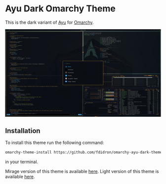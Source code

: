 # Ayu Dark Omarchy Theme

This is the dark variant of [Ayu](https://github.com/dempfi/ayu) for [Omarchy](https://github.com/dempfi/omarchy).
<div align="center">
    <img src="theme.png" alt="Screenshot of Ayu Dark Omarchy Theme">
</div>

## Installation

To install this theme run the following command:

```bash
omarchy-theme-install https://github.com/fdidron/omarchy-ayu-dark-theme
```

in your terminal.

Mirage version of this theme is available [here](https://github.com/fdidron/omarchy-ayu-mirage-theme).
Light version of this theme is available [here](https://github.com/fdidron/omarchy-ayu-light-theme).
